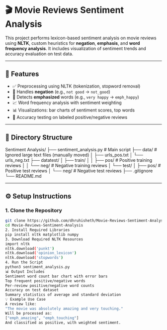 # 🎬 Movie Reviews Sentiment Analysis

This project performs lexicon-based sentiment analysis on movie reviews using **NLTK**, custom heuristics for **negation**, **emphasis**, and **word frequency analysis**. It includes visualization of sentiment trends and accuracy evaluation on test data.

---

## 📌 Features

- ✅ Preprocessing using NLTK (tokenization, stopword removal)
- 🔁 Handles **negation** (e.g., `not good` → `not_good`)
- 📢 Detects **emphasized** words (e.g., `very happy` → `emph_happy`)
- 📈 Word frequency analysis with sentiment weighting
- 📊 Visualizations: bar charts of sentiment scores, top words
- 🧪 Accuracy testing on labeled positive/negative reviews

---

## 📁 Directory Structure

Sentiment Analysis/
├── sentiment_analysis.py # Main script
├── data/ # Ignored large text files (manually moved)
│ ├── urls_pos.txt
│ └── urls_neg.txt
├── datatest/
│ ├── train/
│ │ ├── pos/ # Positive training reviews
│ │ └── neg/ # Negative training reviews
│ └── test/
│ ├── pos/ # Positive test reviews
│ └── neg/ # Negative test reviews
├── .gitignore
└── README.md

---

## ⚙️ Setup Instructions

### 1. Clone the Repository
```bash
git clone https://github.com/dhruhisheth/Movie-Reviews-Sentiment-Analysis.git
cd Movie-Reviews-Sentiment-Analysis
2. Install Required Libraries
pip install nltk matplotlib numpy
3. Download Required NLTK Resources
import nltk
nltk.download('punkt')
nltk.download('opinion_lexicon')
nltk.download('stopwords')
4. Run the Script
python3 sentiment_analysis.py
📊 Output Includes
Sentiment word count bar chart with error bars
Top frequent positive/negative words
Per-review positive/negative word counts
Accuracy on test dataset
Summary statistics of average and standard deviation
💡 Example Use Case
A review like:
"The movie was absolutely amazing and very touching."
Will be processed as:
["emph_amazing", "emph_touching"]
And classified as positive, with weighted sentiment.
